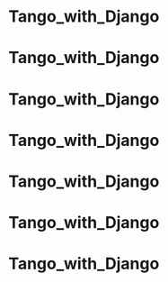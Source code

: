 # Tango_with_Django
# Tango_with_Django
# Tango_with_Django
# Tango_with_Django
# Tango_with_Django
# Tango_with_Django
# Tango_with_Django
